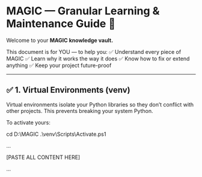 # MAGIC — Granular Learning & Maintenance Guide 🚀

Welcome to your **MAGIC knowledge vault.**

This document is for YOU — to help you:
✅ Understand every piece of MAGIC
✅ Learn why it works the way it does
✅ Know how to fix or extend anything
✅ Keep your project future-proof

---

## ✅ 1. Virtual Environments (venv)

Virtual environments isolate your Python libraries so they don’t conflict with other projects. This prevents breaking your system Python.

To activate yours:

cd D:\MAGIC
.\venv\Scripts\Activate.ps1

...

[PASTE ALL CONTENT HERE]

...
